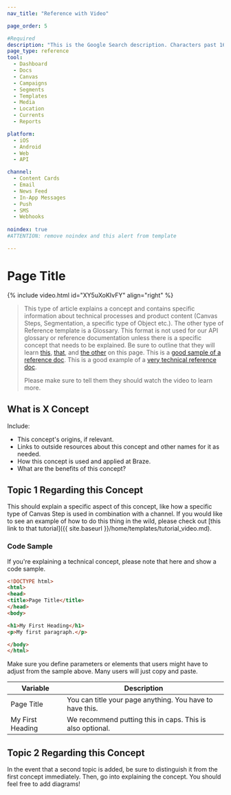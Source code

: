 ```yaml
---
nav_title: "Reference with Video"

page_order: 5

#Required
description: "This is the Google Search description. Characters past 160 get truncated, keep it brief."
page_type: reference
tool:
  - Dashboard
  - Docs
  - Canvas
  - Campaigns
  - Segments
  - Templates
  - Media
  - Location
  - Currents
  - Reports

platform:
  - iOS
  - Android
  - Web
  - API

channel:
  - Content Cards
  - Email
  - News Feed
  - In-App Messages
  - Push
  - SMS
  - Webhooks
    
noindex: true
#ATTENTION: remove noindex and this alert from template

---
```


# Page Title

{% include video.html id="XY5uXoKIvFY" align="right" %}

>  This type of article explains a concept and contains specific information about technical processes and product content (Canvas Steps, Segmentation, a specific type of Object etc.). The other type of Reference template is a Glossary. This format is not used for our API glossary or reference documentation unless there is a specific concept that needs to be explained. Be sure to outline that they will learn [this](#what-is-x-concept), [that](#topic-1-regarding-this-concept), and [the other](#topic-2-regarding-this-concept) on this page. This is a [good sample of a reference doc](https://guide.meteor.com/code-style.html). This is a good example of a [very technical reference doc](https://www.w3schools.com/html/html_intro.asp).
>
> Please make sure to tell them they should watch the video to learn more.


## What is X Concept

Include:
- This concept's origins, if relevant.
- Links to outside resources about this concept and other names for it as needed.
- How this concept is used and applied at Braze.
- What are the benefits of this concept?

## Topic 1 Regarding this Concept

This should explain a specific aspect of this concept, like how a specific type of Canvas Step is used in combination with a channel. If you would like to see an example of how to do this thing in the wild, please check out [this link to that tutorial]({{ site.baseurl }}/home/templates/tutorial_video.md).


### Code Sample

If you're explaining a technical concept, please note that here and show a code sample.

```html
<!DOCTYPE html>
<html>
<head>
<title>Page Title</title>
</head>
<body>

<h1>My First Heading</h1>
<p>My first paragraph.</p>

</body>
</html>
```

Make sure you define parameters or elements that users might have to adjust from the sample above. Many users will just copy and paste.

| Variable | Description |
| -------- | ----------- |
| Page Title | You can title your page anything. You have to have this. |
| My First Heading | We recommend putting this in caps. This is also optional. |

## Topic 2 Regarding this Concept

In the event that a second topic is added, be sure to distinguish it from the first concept immediately. Then, go into explaining the concept. You should feel free to add diagrams!
